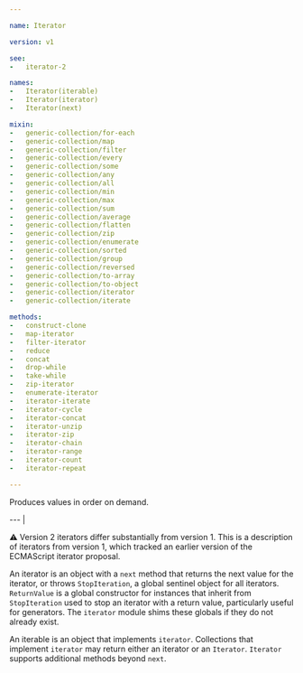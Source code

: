 ```yaml
---

name: Iterator

version: v1

see:
-   iterator-2

names:
-   Iterator(iterable)
-   Iterator(iterator)
-   Iterator(next)

mixin:
-   generic-collection/for-each
-   generic-collection/map
-   generic-collection/filter
-   generic-collection/every
-   generic-collection/some
-   generic-collection/any
-   generic-collection/all
-   generic-collection/min
-   generic-collection/max
-   generic-collection/sum
-   generic-collection/average
-   generic-collection/flatten
-   generic-collection/zip
-   generic-collection/enumerate
-   generic-collection/sorted
-   generic-collection/group
-   generic-collection/reversed
-   generic-collection/to-array
-   generic-collection/to-object
-   generic-collection/iterator
-   generic-collection/iterate

methods:
-   construct-clone
-   map-iterator
-   filter-iterator
-   reduce
-   concat
-   drop-while
-   take-while
-   zip-iterator
-   enumerate-iterator
-   iterator-iterate
-   iterator-cycle
-   iterator-concat
-   iterator-unzip
-   iterator-zip
-   iterator-chain
-   iterator-range
-   iterator-count
-   iterator-repeat

---
```


Produces values in order on demand.

--- |

:warning: Version 2 iterators differ substantially from version 1.
This is a description of iterators from version 1, which tracked an earlier
version of the ECMAScript iterator proposal.

An iterator is an object with a `next` method that returns the next value for
the iterator, or throws `StopIteration`, a global sentinel object for all
iterators.
`ReturnValue` is a global constructor for instances that inherit from
`StopIteration` used to stop an iterator with a return value, particularly
useful for generators.
The `iterator` module shims these globals if they do not already exist.

An iterable is an object that implements `iterator`.
Collections that implement `iterator` may return either an iterator or an
`Iterator`.
`Iterator` supports additional methods beyond `next`.

